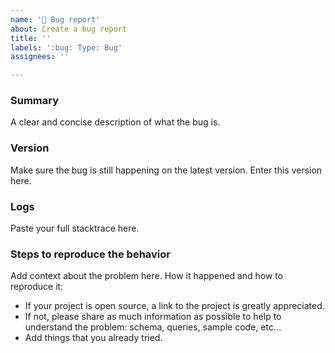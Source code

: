```yaml
---
name: '🐛 Bug report'
about: Create a bug report 
title: ''
labels: ':bug: Type: Bug'
assignees: ''

---
```


### Summary
A clear and concise description of what the bug is.

### Version
Make sure the bug is still happening on the latest version. Enter this version here.

### Logs

Paste your full stacktrace here.

### Steps to reproduce the behavior
Add context about the problem here. How it happened and how to reproduce it:  
* If your project is open source, a link to the project is greatly appreciated. 
* If not, please share as much information as possible to help to understand the problem: schema, queries, sample code, etc...
* Add things that you already tried.  

